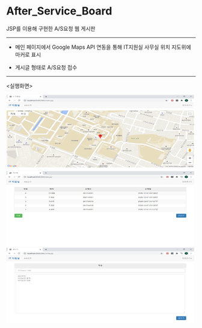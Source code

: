 # After_Service_Board
JSP를 이용해 구현한 A/S요청 웹 게시판

-------------------------------------------

- 메인 페이지에서 Google Maps API 연동을 통해 IT지원실 사무실 위치 지도위에 마커로 표시

- 게시글 형태로 A/S요청 접수

-------------------------------------------

<실행화면>

<img src="map.bmp" height="200" width="500"/> <img src="board.png" height="200" width="500"/> <img src="write.png" height="200" width="500"/>
